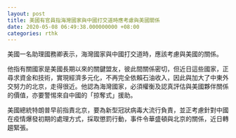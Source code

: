 ```yaml
---
layout: post
title: 美國有官員指海灣國家與中國打交道時應考慮與美國關係
date: 2020-05-08 06:49:38.000000000 +08:00
categories: rthk
---
```


美國一名助理國務卿表示，海灣國家與中國打交道時，應該考慮與美國的關係。

他指有關國家是美國長期以來的關鍵盟友，彼此間關係密切，但近日這些國家，正尋求資金和技術，實現經濟多元化，不再完全依賴石油收入，因此與加大了中東外交努力的北京，走得很近。他認為海灣國家，必須權衡及認真評估與美國夥伴關係的價值，亦要警惕來自中國的「掠奪式」援助。

美國總統特朗普早前指責北京，要為新型冠狀病毒大流行負責，並正考慮針對中國在疫情爆發初期的處理方式，採取懲罰行動，事件令華盛頓與北京的關係，近日轉趨緊張。
